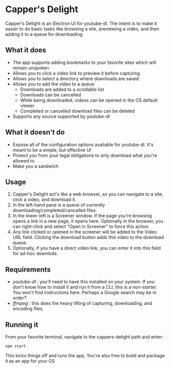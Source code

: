 # Capper's Delight

Capper's Delight is an Electron UI for youtube-dl. The intent is to make it easier to do basic tasks like browsing a site, previewing a video, and then adding it to a queue for downloading. 

## What it does

* The app supports adding bookmarks to your favorite sites which will remain unspoken
* Allows you to click a video link to preview it before capturing
* Allows you to select a directory where downloads are saved
* Allows you to add the video to a queue
  - Downloads are added to a scrollable list
  - Downloads can be cancelled
  - While being downloaded, videos can be opened in the OS default viewer
  - Completed or cancelled download files can be deleted
* Supports any source supported by youtube-dl

## What it doesn't do

* Expose all of the configuration options available for youtube-dl. It's meant to be a simple, but effective UI
* Protect you from your legal obligations to only download what you're allowed to
* Make you a sandwich


## Usage

1. Capper's Delight act's like a web browser, so you can navigate to a site, click a video, and download it.
2. In the left-hand pane is a queue of currently downloading/completed/cancelled files.
3. In the lower-left is a Screener window. If the page you're browsing opens a link in a new page, it opens here. Optionally in the browser, you can right-click and select "Open in Screener" to force this action.
4. Any link clicked or opened in the screener will be added to the Video URL field. Clicking the download button adds this video to the download queue.
5. Optionally, if you have a direct video link, you can enter it into this field for ad-hoc downlods.

## Requirements

* *youtube-dl* : you'll need to have this installed on your system. If you don't know how to install it and run it from a CLI, this is a non-starter. You won't find instructions here. Perhaps a Google search may be in order?
* *ffmpeg* : this does the heavy lifting of capturing, downloading, and encoding files. 

## Running it

From your favorite terminal, navigate to the cappers-delight path and enter:
    
    npm start

This kicks things off and runs the app. You're also free to build and package it as an app for your OS

